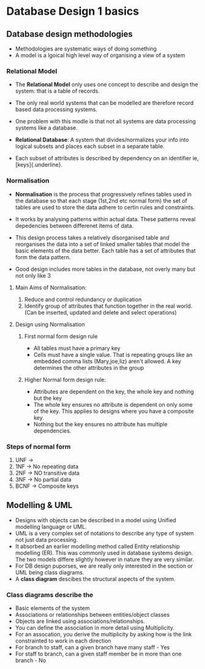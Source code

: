 # Database Design 1 basics

## Database design methodologies

- Methodologies are systematic ways of doing something
- A model is a lgoical high level way of organising a view of a system

### Relational Model

- The **Relational Model** only uses one concept to describe and design
  the system: that is a table of records.

- The only real world systems that can be modelled are therefore record
  based data processing systems.

- One problem with this modle is that not all systems are data
  processing systems like a database.

- **Relational Database**: A system that divides/normalizes your info
  into logical subsets and places each subset in a separate table.

- Each subset of attributes is described by dependency on an identifier
  ie, [keys]{.underline}.

### Normalisation

- **Normalisation** is the process that progressively refines tables
  used in the database so that each stage (1st,2nd etc normal form) the
  set of tables are used to store the data adhere to certin rules and
  constraints.

- It works by analysing patterns within actual data. These patterns
  reveal depedencies between differenet items of data.

- This design process takes a relatively disorganised table and
  reorganises the data into a set of linked smaller tables that model
  the basic elements of the data better. Each table has a set of
  attributes that form the data pattern.

- Good design includes more tables in the database, not overly many but
  not only like 3

1.  Main Aims of Normalisation:

    1.  Reduce and control redundancy or duplication
    2.  Identify group of attributes that function together in the real
        world. (Can be inserted, updated and delete and select
        operations)

2.  Design using Normalisation

    1.  First normal form design rule

        - All tables must have a primary key
        - Cells must have a single value. That is repeating groups like
          an embedded comma lists (Mary,joe,liz) aren\'t allowed. A key
          determines the other attributes in the group

    2.  Higher Normal form design rule:

        - Attributes are dependent on the key, the whole key and nothing
          but the key
        - The whole key ensures no attribute is dependent on only some
          of the key. This applies to designs where you have a composite
          key.
        - Nothing but the key ensures no attribute has multiple
          dependencies.

### Steps of normal form

1.  UNF -\>
2.  1NF -\> No repeating data
3.  2NF -\> NO transitive data
4.  3NF -\> No partial data
5.  BCNF -\> Composite keys

## Modelling & UML

- Designs with objects can be described in a model using Unified
  modelling language or UML.
- UML is a very complex set of notations to describe any type of system
  not just data processing.
- It absorbed an earlier modelling method called Entity relationship
  modelling (ER). This was commonly used in database systems design. The
  two models differe slightly however in nature they are very similar.
- For DB design puporses, we are really only interested in the section
  or UML being class diagrams.
- A **class diagram** descibes the structural aspects of the system.

### Class diagrams describe the

- Basic elements of the system
- Associations or relationships between entities/object classes
- Objects are linked using associations/relationships.
- You can define the association in more detail using Multiplicity.
- For an assocation, you derive the multiplicity by asking how is the
  link constrainted to work in each direction
- For branch to staff, can a given branch have many staff - Yes
- For staff to branch, can a given staff member be in more than one
  branch - No
